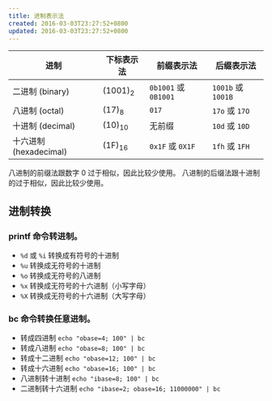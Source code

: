 ```yaml
---
title: 进制表示法
created: 2016-03-03T23:27:52+0800
updated: 2016-03-03T23:27:52+0800
---
```



| 进制                   | 下标表示法   | 前缀表示法           | 后缀表示法         |
|------------------------|--------------|----------------------|--------------------|
| 二进制 (binary)        | (1001)<sub>2 | `0b1001` 或 `0B1001` | `1001b` 或 `1001B` |
| 八进制 (octal)         | (17)<sub>8   | `017`                | `17o` 或 `17O`     |
| 十进制 (decimal)       | (10)<sub>10  | 无前缀               | `10d` 或 `10D`     |
| 十六进制 (hexadecimal) | (1F)<sub>16  | `0x1F` 或 `0X1F`     | `1fh` 或 `1FH`     |

八进制的前缀法跟数字 0 过于相似，因此比较少使用。
八进制的后缀法跟十进制的过于相似，因此比较少使用。

## 进制转换

### printf 命令转进制。

- `%d` 或 `%i` 转换成有符号的十进制
- `%u` 转换成无符号的十进制
- `%o` 转换成无符号的八进制
- `%x` 转换成无符号的十六进制（小写字母）
- `%X` 转换成无符号的十六进制（大写字母）

### bc 命令转换任意进制。

- 转成四进制 `echo "obase=4; 100" | bc`
- 转成八进制 `echo "obase=8; 100" | bc`
- 转成十二进制 `echo "obase=12; 100" | bc`
- 转成十六进制 `echo "obase=16; 100" | bc`
- 八进制转十进制 `echo "ibase=8; 100" | bc`
- 二进制转十六进制 `echo "ibase=2; obase=16; 11000000" | bc`
